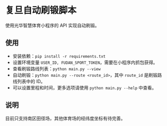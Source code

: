 # 复旦自动刷锻脚本

使用光华智慧体育小程序的 API 实现自动刷锻。

## 使用

- 安装依赖：`pip install -r requirements.txt`
- 设置环境变量 `USER_ID, FUDAN_SPORT_TOKEN`，需要在小程序内抓包获得。
- 查看刷锻路线列表：`python main.py --view`
- 自动刷锻：`python main.py --route <route_id>`，其中 `route_id` 是刷锻路线列表中的 ID。
- 可以设置里程和时间，更多选项请使用 `python main.py --help` 中查看。

## 说明

目前只支持南区田径场，其他体育场的经纬度坐标有待完善。